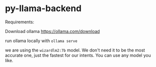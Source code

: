 # py-llama-backend


Requirements:

Download ollama https://ollama.com/download

run ollama locally with `ollama serve`

we are using the `wizardlm2:7b` model. We don't need it to be the most accurate one, just the fastest for our intents. You can use any model you like.